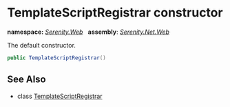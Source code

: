 # TemplateScriptRegistrar constructor
**namespace:** *[Serenity.Web](../../README.md#serenity.web-namespace)*   **assembly**: *[Serenity.Net.Web](../../README.md)*

The default constructor.

```csharp
public TemplateScriptRegistrar()
```

## See Also

* class [TemplateScriptRegistrar](../TemplateScriptRegistrar.md)